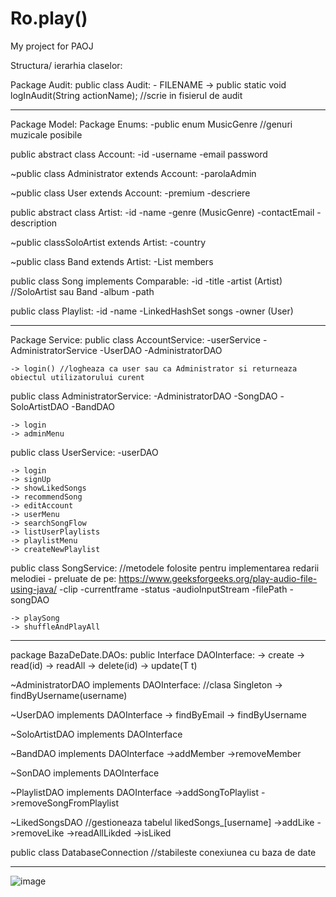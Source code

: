 # Ro.play()
My project for PAOJ

Structura/ ierarhia claselor:

Package Audit:
  public class Audit:
    - FILENAME
    -> public static void logInAudit(String actionName); //scrie in fisierul de audit

----------------------------------------------------------------------------------

Package Model:
  Package Enums:
    -public enum MusicGenre //genuri muzicale posibile
    
  public abstract class Account:
    -id
    -username
    -email
    password

  ~public class Administrator extends Account:
    -parolaAdmin

  ~public class User extends Account:
    -premium
    -descriere

  public abstract class Artist:
    -id
    -name
    -genre (MusicGenre)
    -contactEmail
    -description

  ~public classSoloArtist extends Artist:
    -country

  ~public class Band extends Artist:
    -List<SoloArtist> members

  public class Song implements Comparable<Song>:
    -id
    -title
    -artist (Artist) //SoloArtist sau Band
    -album
    -path

  public class Playlist:
    -id
    -name
    -LinkedHashSet<Song> songs
    -owner (User)

---------------------------------------------------------------------------------

Package Service:
  public class AccountService:
    -userService
    -AdministratorService
    -UserDAO
    -AdministratorDAO

    -> login() //logheaza ca user sau ca Administrator si returneaza obiectul utilizatorului curent

  public class AdministratorService:
    -AdministratorDAO
    -SongDAO
    -SoloArtistDAO
    -BandDAO

    -> login
    -> adminMenu

  public class UserService:
    -userDAO

    -> login
    -> signUp
    -> showLikedSongs
    -> recommendSong
    -> editAccount
    -> userMenu
    -> searchSongFlow
    -> listUserPlaylists
    -> playlistMenu
    -> createNewPlaylist

  public class SongService: //metodele folosite pentru implementarea redarii melodiei - preluate de pe: https://www.geeksforgeeks.org/play-audio-file-using-java/
    -clip
    -currentframe
    -status
    -audioInputStream
    -filePath
    -songDAO

    -> playSong
    -> shuffleAndPlayAll

------------------------------------------------------------------------------

package BazaDeDate.DAOs:
  public Interface DAOInterface:
    -> create
    -> read(id)
    -> readAll
    -> delete(id)
    -> update(T t)

  ~AdministratorDAO implements DAOInterface: //clasa Singleton
    -> findByUsername(username)

  ~UserDAO implements DAOInterface
    -> findByEmail
    -> findByUsername

  ~SoloArtistDAO implements DAOInterface
    
  ~BandDAO implements DAOInterface
    ->addMember
    ->removeMember

  ~SonDAO implements DAOInterface

  ~PlaylistDAO implements DAOInterface
    ->addSongToPlaylist
    ->removeSongFromPlaylist

  ~LikedSongsDAO //gestioneaza tabelul likedSongs_[username]
    ->addLike
    ->removeLike
    ->readAllLikded
    ->isLiked

  public class DatabaseConnection //stabileste conexiunea cu baza de date

-------------------------------------------------------------------------------

![image](https://github.com/user-attachments/assets/0e1ff054-76cc-49da-a21e-431b120a4747)

